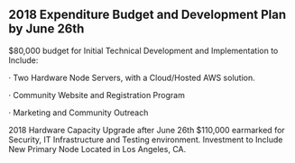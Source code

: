 ## 2018 Expenditure Budget and Development Plan by June 26th
$80,000 budget for Initial Technical Development and Implementation to Include:

· Two Hardware Node Servers, with a Cloud/Hosted AWS solution.

· Community Website and Registration Program

· Marketing and Community Outreach

2018 Hardware Capacity Upgrade after June 26th
$110,000 earmarked for Security, IT Infrastructure and Testing environment. Investment to Include New Primary Node Located in Los Angeles, CA.